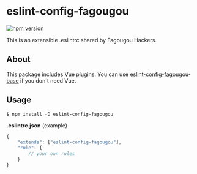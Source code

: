 eslint-config-fagougou
===========================

[![npm version](https://badge.fury.io/js/eslint-config-fagougou.svg)](https://badge.fury.io/js/eslint-config-fagougou)

This is an extensible .eslintrc shared by Fagougou Hackers.

## About

This package includes Vue plugins. You can use [eslint-config-fagougou-base](https://www.npmjs.com/package/eslint-config-fagougou-base) if you don't need Vue.

## Usage

`$ npm install -D eslint-config-fagougou`

**.eslintrc.json** (example)

```javascript
{
    "extends": ["eslint-config-fagougou"],
    "rule": {
        // your own rules
    }
}

```
